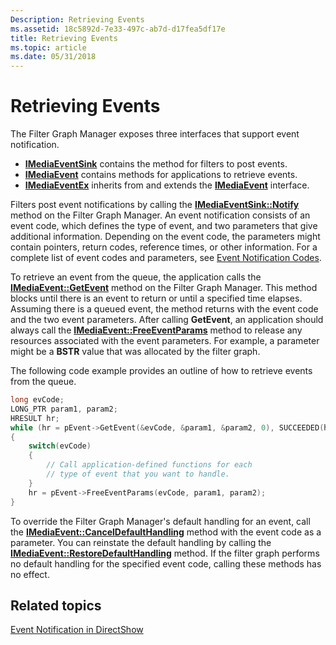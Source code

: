```yaml
---
Description: Retrieving Events
ms.assetid: 18c5892d-7e33-497c-ab7d-d17fea5df17e
title: Retrieving Events
ms.topic: article
ms.date: 05/31/2018
---
```


# Retrieving Events

The Filter Graph Manager exposes three interfaces that support event notification.

-   [**IMediaEventSink**](/windows/desktop/api/Strmif/nn-strmif-imediaeventsink) contains the method for filters to post events.
-   [**IMediaEvent**](/windows/desktop/api/Control/nn-control-imediaevent) contains methods for applications to retrieve events.
-   [**IMediaEventEx**](/windows/desktop/api/Control/nn-control-imediaeventex) inherits from and extends the [**IMediaEvent**](/windows/desktop/api/Control/nn-control-imediaevent) interface.

Filters post event notifications by calling the [**IMediaEventSink::Notify**](/windows/desktop/api/Strmif/nf-strmif-imediaeventsink-notify) method on the Filter Graph Manager. An event notification consists of an event code, which defines the type of event, and two parameters that give additional information. Depending on the event code, the parameters might contain pointers, return codes, reference times, or other information. For a complete list of event codes and parameters, see [Event Notification Codes](event-notification-codes.md).

To retrieve an event from the queue, the application calls the [**IMediaEvent::GetEvent**](/windows/desktop/api/Control/nf-control-imediaevent-getevent) method on the Filter Graph Manager. This method blocks until there is an event to return or until a specified time elapses. Assuming there is a queued event, the method returns with the event code and the two event parameters. After calling **GetEvent**, an application should always call the [**IMediaEvent::FreeEventParams**](/windows/desktop/api/Control/nf-control-imediaevent-freeeventparams) method to release any resources associated with the event parameters. For example, a parameter might be a **BSTR** value that was allocated by the filter graph.

The following code example provides an outline of how to retrieve events from the queue.


```C++
long evCode;
LONG_PTR param1, param2;
HRESULT hr;
while (hr = pEvent->GetEvent(&evCode, &param1, &param2, 0), SUCCEEDED(hr))
{
    switch(evCode) 
    { 
        // Call application-defined functions for each 
        // type of event that you want to handle.
    } 
    hr = pEvent->FreeEventParams(evCode, param1, param2);
}
```



To override the Filter Graph Manager's default handling for an event, call the [**IMediaEvent::CancelDefaultHandling**](/windows/desktop/api/Control/nf-control-imediaevent-canceldefaulthandling) method with the event code as a parameter. You can reinstate the default handling by calling the [**IMediaEvent::RestoreDefaultHandling**](/windows/desktop/api/Control/nf-control-imediaevent-restoredefaulthandling) method. If the filter graph performs no default handling for the specified event code, calling these methods has no effect.

## Related topics

<dl> <dt>

[Event Notification in DirectShow](event-notification-in-directshow.md)
</dt> </dl>

 

 



